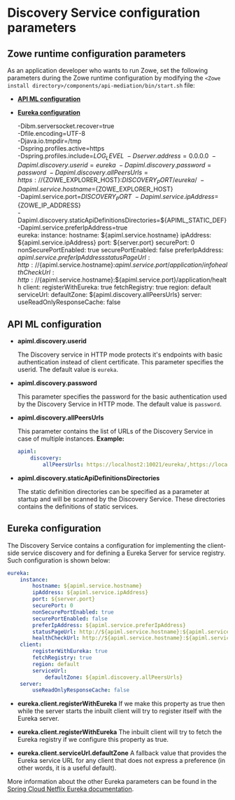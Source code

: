 # Discovery Service configuration parameters

## Zowe runtime configuration parameters

As an application developer who wants to run Zowe, set the following parameters during the Zowe runtime configuration by modifying the `<Zowe install directory>/components/api-mediation/bin/start.sh` file:

* **[API ML configuration](#api-ml-configuration)**
* **[Eureka configuration](#eureka-configuration)**


    -Dibm.serversocket.recover=true \
    -Dfile.encoding=UTF-8 \
    -Djava.io.tmpdir=/tmp \
    -Dspring.profiles.active=https \
    -Dspring.profiles.include=$LOG_LEVEL \
    -Dserver.address=0.0.0.0 \
    -Dapiml.discovery.userid=eureka \
    -Dapiml.discovery.password=password \
    -Dapiml.discovery.allPeersUrls=https://${ZOWE_EXPLORER_HOST}:${DISCOVERY_PORT}/eureka/ \
    -Dapiml.service.hostname=${ZOWE_EXPLORER_HOST} \
    -Dapiml.service.port=${DISCOVERY_PORT} \
    -Dapiml.service.ipAddress=${ZOWE_IP_ADDRESS} \
    -Dapiml.discovery.staticApiDefinitionsDirectories=${APIML_STATIC_DEF} \
    -Dapiml.service.preferIpAddress=true \
    eureka:
        instance:
            hostname: ${apiml.service.hostname}
            ipAddress: ${apiml.service.ipAddress}
            port: ${server.port}
            securePort: 0
            nonSecurePortEnabled: true
            securePortEnabled: false
            preferIpAddress: ${apiml.service.preferIpAddress}
            statusPageUrl: http://${apiml.service.hostname}:${apiml.service.port}/application/info
            healthCheckUrl: http://${apiml.service.hostname}:${apiml.service.port}/application/health
        client:
            registerWithEureka: true
            fetchRegistry: true
            region: default
            serviceUrl:
                defaultZone: ${apiml.discovery.allPeersUrls}
        server:
            useReadOnlyResponseCache: false

## API ML configuration

* **apiml.discovery.userid**

    The Discovery service in HTTP mode protects it's endpoints with basic authentication instead of client certificate. This parameter  specifies the userid. The default value is `eureka`. 

* **apiml.discovery.password**

    This parameter specifies the password for the basic authentication used by the Discovery Service in HTTP mode. The default value is `password`.
    
* **apiml.discovery.allPeersUrls**

    This parameter contains the list of URLs of the Discovery Service in case of multiple instances. 
    **Example:** 
    ```yaml
    apiml:
        discovery:
            allPeersUrls: https://localhost2:10021/eureka/,https://localhost3:10031/eureka/
    ```
* **apiml.discovery.staticApiDefinitionsDirectories**

    The static definition directories can be specified as a parameter at startup and will be scanned by the Discovery Service. These directories contains the definitions of static services.

## Eureka configuration

The Discovery Service contains a configuration for implementing the client-side service discovery and for defining a Eureka Server for service registry. Such configuration is shown below:

```yaml
eureka:
    instance:
        hostname: ${apiml.service.hostname}
        ipAddress: ${apiml.service.ipAddress}
        port: ${server.port}
        securePort: 0
        nonSecurePortEnabled: true
        securePortEnabled: false
        preferIpAddress: ${apiml.service.preferIpAddress}
        statusPageUrl: http://${apiml.service.hostname}:${apiml.service.port}/application/info
        healthCheckUrl: http://${apiml.service.hostname}:${apiml.service.port}/application/health
    client:
        registerWithEureka: true
        fetchRegistry: true
        region: default
        serviceUrl:
            defaultZone: ${apiml.discovery.allPeersUrls}
    server:
        useReadOnlyResponseCache: false
```

* **eureka.client.registerWithEureka**
    If we make this property as true then while the server starts the inbuilt client will try to register itself with the Eureka server.

* **eureka.client.registerWithEureka**
    The inbuilt client will try to fetch the Eureka registry if we configure this property as true.

* **eureka.client.serviceUrl.defaultZone**
    A fallback value that provides the Eureka service URL for any client that does not express a preference (in other words, it is a useful default).

More information about the other Eureka parameters can be found in the [Spring Cloud Netflix Eureka documentation](https://cloud.spring.io/spring-cloud-netflix/multi/multi__service_discovery_eureka_clients.html).
